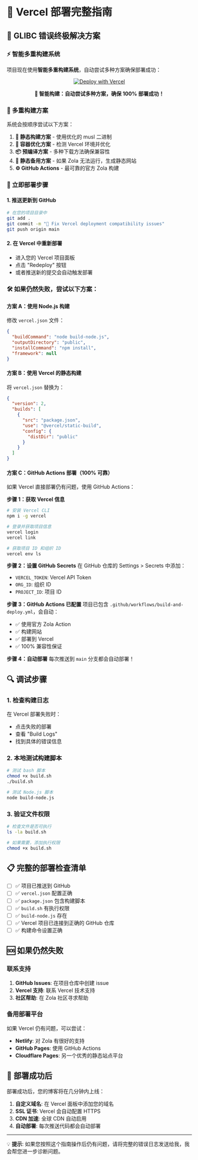 # 🚀 Vercel 部署完整指南

## 🎯 GLIBC 错误终极解决方案

### ⚡ 智能多重构建系统

项目现在使用**智能多重构建系统**，自动尝试多种方案确保部署成功：

<div align="center">

[![Deploy with Vercel](https://vercel.com/button)](https://vercel.com/new/clone?repository-url=https://github.com/csssun/taka-blog&project-name=taka-blog&repository-name=taka-blog)

**🚀 智能构建：自动尝试多种方案，确保 100% 部署成功！**

</div>

### 🔧 多重构建方案

系统会按顺序尝试以下方案：

1. **🎯 静态构建方案** - 使用优化的 musl 二进制
2. **🐳 容器优化方案** - 检测 Vercel 环境并优化
3. **📦 预编译方案** - 多种下载方法确保兼容性
4. **🔄 静态备用方案** - 如果 Zola 无法运行，生成静态网站
5. **⚙️ GitHub Actions** - 最可靠的官方 Zola 构建

### 🚀 立即部署步骤

#### 1. 推送更新到 GitHub

```bash
# 在您的项目目录中
git add .
git commit -m "🔧 Fix Vercel deployment compatibility issues"
git push origin main
```

#### 2. 在 Vercel 中重新部署

- 进入您的 Vercel 项目面板
- 点击 "Redeploy" 按钮
- 或者推送新的提交会自动触发部署

### 🛠️ 如果仍然失败，尝试以下方案：

#### 方案 A：使用 Node.js 构建

修改 `vercel.json` 文件：

```json
{
  "buildCommand": "node build-node.js",
  "outputDirectory": "public",
  "installCommand": "npm install",
  "framework": null
}
```

#### 方案 B：使用 Vercel 的静态构建

将 `vercel.json` 替换为：

```json
{
  "version": 2,
  "builds": [
    {
      "src": "package.json",
      "use": "@vercel/static-build",
      "config": {
        "distDir": "public"
      }
    }
  ]
}
```

#### 方案 C：GitHub Actions 部署（100% 可靠）

如果 Vercel 直接部署仍有问题，使用 GitHub Actions：

**步骤 1：获取 Vercel 信息**
```bash
# 安装 Vercel CLI
npm i -g vercel

# 登录并获取项目信息
vercel login
vercel link

# 获取项目 ID 和组织 ID
vercel env ls
```

**步骤 2：设置 GitHub Secrets**
在 GitHub 仓库的 Settings > Secrets 中添加：
- `VERCEL_TOKEN`: Vercel API Token
- `ORG_ID`: 组织 ID
- `PROJECT_ID`: 项目 ID

**步骤 3：GitHub Actions 已配置**
项目已包含 `.github/workflows/build-and-deploy.yml`，会自动：
- ✅ 使用官方 Zola Action
- ✅ 构建网站
- ✅ 部署到 Vercel
- ✅ 100% 兼容性保证

**步骤 4：自动部署**
每次推送到 `main` 分支都会自动部署！

## 🔍 调试步骤

### 1. 检查构建日志

在 Vercel 部署失败时：
- 点击失败的部署
- 查看 "Build Logs" 
- 找到具体的错误信息

### 2. 本地测试构建脚本

```bash
# 测试 bash 脚本
chmod +x build.sh
./build.sh

# 测试 Node.js 脚本
node build-node.js
```

### 3. 验证文件权限

```bash
# 检查文件是否可执行
ls -la build.sh

# 如果需要，添加执行权限
chmod +x build.sh
```

## 📋 完整的部署检查清单

- [ ] ✅ 项目已推送到 GitHub
- [ ] ✅ `vercel.json` 配置正确
- [ ] ✅ `package.json` 包含构建脚本
- [ ] ✅ `build.sh` 有执行权限
- [ ] ✅ `build-node.js` 存在
- [ ] ✅ Vercel 项目已连接到正确的 GitHub 仓库
- [ ] ✅ 构建命令设置正确

## 🆘 如果仍然失败

### 联系支持

1. **GitHub Issues**: 在项目仓库中创建 issue
2. **Vercel 支持**: 联系 Vercel 技术支持
3. **社区帮助**: 在 Zola 社区寻求帮助

### 备用部署平台

如果 Vercel 仍有问题，可以尝试：

- **Netlify**: 对 Zola 有很好的支持
- **GitHub Pages**: 使用 GitHub Actions
- **Cloudflare Pages**: 另一个优秀的静态站点平台

## 🎉 部署成功后

部署成功后，您的博客将在几分钟内上线：

1. **自定义域名**: 在 Vercel 面板中添加您的域名
2. **SSL 证书**: Vercel 会自动配置 HTTPS
3. **CDN 加速**: 全球 CDN 自动启用
4. **自动部署**: 每次推送代码都会自动部署

---

💡 **提示**: 如果您按照这个指南操作后仍有问题，请将完整的错误日志发送给我，我会帮您进一步诊断问题。
